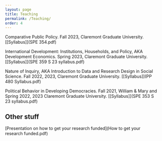 ```yaml
---
layout: page
title: Teaching
permalink: /Teaching/
order: 4
---
```


<!-- Global site tag (gtag.js) - Google Analytics -->
<script async src="https://www.googletagmanager.com/gtag/js?id=UA-111923831-1"></script>
<script>
  window.dataLayer = window.dataLayer || [];
  function gtag(){dataLayer.push(arguments);}
  gtag('js', new Date());

  gtag('config', 'UA-111923831-1');
</script>

Comparative Public Policy. Fall 2023, Claremont Graduate University.[[Syllabus]](SPE 354.pdf)

International Development: Institutions, Households, and Policy, AKA Development Economics. Spring 2023, Claremont Graduate University. [[Syllabus]](SPE 359 S 23 syllabus.pdf)


Nature of Inquiry, AKA Introduction to Data and Research Design in Social Science. Fall 2022, 2023, Claremont Graduate University.  [[Syllabus]](PP 480 Syllabus.pdf) 

Political Behavior in Developing Democracies. Fall 2021, William & Mary and Spring 2022, 2023 Claremont Graduate University.  [[Syllabus]](SPE 353 S 23 syllabus.pdf) 

## Other stuff

[Presentation on how to get your research funded](How to get your research funded.pdf)
